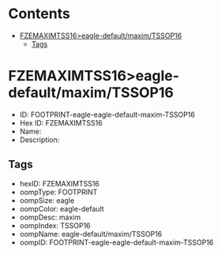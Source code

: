 



Contents
========

* [FZEMAXIMTSS16>eagle-default/maxim/TSSOP16](#fzemaximtss16eagle-defaultmaximtssop16)
	* [Tags](#tags)

# FZEMAXIMTSS16>eagle-default/maxim/TSSOP16

- ID: FOOTPRINT-eagle-eagle-default-maxim-TSSOP16
- Hex ID: FZEMAXIMTSS16
- Name: 
- Description: 

## Tags

- hexID: FZEMAXIMTSS16
- oompType: FOOTPRINT
- oompSize: eagle
- oompColor: eagle-default
- oompDesc: maxim
- oompIndex: TSSOP16
- oompName: eagle-default/maxim/TSSOP16
- oompID: FOOTPRINT-eagle-eagle-default-maxim-TSSOP16
